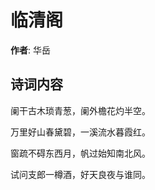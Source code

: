 # 临清阁

**作者**: 华岳

## 诗词内容

阑干古木琐青葱，阑外檐花灼半空。

万里好山春黛碧，一溪流水暮霞红。

窗疏不碍东西月，帆过始知南北风。

试问支郎一樽酒，好天良夜与谁同。

